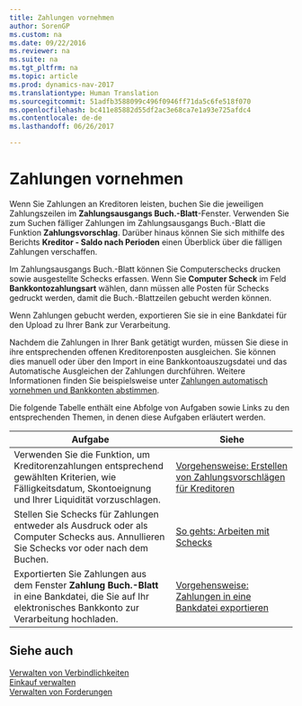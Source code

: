 ```yaml
---
title: Zahlungen vornehmen
author: SorenGP
ms.custom: na
ms.date: 09/22/2016
ms.reviewer: na
ms.suite: na
ms.tgt_pltfrm: na
ms.topic: article
ms.prod: dynamics-nav-2017
ms.translationtype: Human Translation
ms.sourcegitcommit: 51adfb3588099c496f0946ff71da5c6fe518f070
ms.openlocfilehash: bc411e85882d55df2ac3e68ca7e1a93e725afdc4
ms.contentlocale: de-de
ms.lasthandoff: 06/26/2017

---
```


# <a name="make-payments"></a>Zahlungen vornehmen
Wenn Sie Zahlungen an Kreditoren leisten, buchen Sie die jeweiligen Zahlungszeilen im **Zahlungsausgangs Buch.-Blatt**-Fenster. Verwenden Sie zum Suchen fälliger Zahlungen im Zahlungsausgangs Buch.-Blatt die Funktion **Zahlungsvorschlag**. Darüber hinaus können Sie sich mithilfe des Berichts **Kreditor - Saldo nach Perioden** einen Überblick über die fälligen Zahlungen verschaffen.

Im Zahlungsausgangs Buch.-Blatt können Sie Computerschecks drucken sowie ausgestellte Schecks erfassen. Wenn Sie **Computer Scheck** im Feld **Bankkontozahlungsart** wählen, dann müssen alle Posten für Schecks gedruckt werden, damit die Buch.-Blattzeilen gebucht werden können.

Wenn Zahlungen gebucht werden, exportieren Sie sie in eine Bankdatei für den Upload zu Ihrer Bank zur Verarbeitung.

Nachdem die Zahlungen in Ihrer Bank getätigt wurden, müssen Sie diese in ihre entsprechenden offenen Kreditorenposten ausgleichen. Sie können dies manuell oder über den Import in eine Bankkontoauszugsdatei und das Automatische Ausgleichen der Zahlungen durchführen. Weitere Informationen finden Sie beispielsweise unter [Zahlungen automatisch vornehmen und Bankkonten abstimmen](receivables-apply-payments-auto-reconcile-bank-accounts.md).

Die folgende Tabelle enthält eine Abfolge von Aufgaben sowie Links zu den entsprechenden Themen, in denen diese Aufgaben erläutert werden.

|Aufgabe |Siehe |
|---|----|
|Verwenden Sie die Funktion, um Kreditorenzahlungen entsprechend gewählten Kriterien, wie Fälligkeitsdatum, Skontoeignung und Ihrer Liquidität vorzuschlagen.|[Vorgehensweise: Erstellen von Zahlungsvorschlägen für Kreditoren](payables-how-suggest-vendor-payments.md)|
|Stellen Sie Schecks für Zahlungen entweder als Ausdruck oder als Computer Schecks aus. Annullieren Sie Schecks vor oder nach dem Buchen.|[So gehts: Arbeiten mit Schecks](payables-how-work-checks.md)|
|Exportierten Sie Zahlungen aus dem Fenster **Zahlung Buch.-Blatt** in eine Bankdatei, die Sie auf Ihr elektronisches Bankkonto zur Verarbeitung hochladen.|[Vorgehensweise: Zahlungen in eine Bankdatei exportieren](payables-how-export-payments-bank-file.md)|

## <a name="see-also"></a>Siehe auch
[Verwalten von Verbindlichkeiten](payables-manage-payables.md)  
[Einkauf verwalten](purchasing-manage-purchasing.md)  
[Verwalten von Forderungen](receivables-manage-receivables.md)


